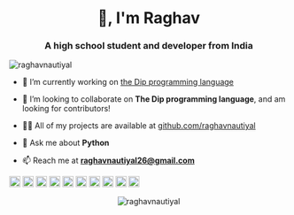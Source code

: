 <h1 align="center">👋, I'm Raghav</h1>
<h3 align="center">A high school student and developer from India</h3>
<p align="left"> <img src="https://komarev.com/ghpvc/?username=raghavnautiyal" alt="raghavnautiyal" /> </p>

- 🔭  I’m currently working on [the Dip programming language](http://dip-lang.org)

- 👯  I’m looking to collaborate on **The Dip programming language**, and am looking for contributors!

- 👨‍💻  All of my projects are available at [github.com/raghavnautiyal](github.com/raghavnautiyal)

- 💬  Ask me about **Python**

- 📫  Reach me at **raghavnautiyal26@gmail.com**

<p align="left"><img src="https://konpa.github.io/devicon/devicon.git/icons/android/android-original-wordmark.svg" alt="android" width="20" height="20"/> <img src="https://konpa.github.io/devicon/devicon.git/icons/c/c-original.svg" alt="c" width="20" height="20"/> <img src="https://konpa.github.io/devicon/devicon.git/icons/css3/css3-original-wordmark.svg" alt="css3" width="20" height="20"/> <img src="https://konpa.github.io/devicon/devicon.git/icons/csharp/csharp-original.svg" alt="csharp" width="20" height="20"/> <img src="https://konpa.github.io/devicon/devicon.git/icons/django/django-original.svg" alt="django" width="20" height="20"/> <img src="https://konpa.github.io/devicon/devicon.git/icons/html5/html5-original-wordmark.svg" alt="html5" width="20" height="20"/> <img src="https://konpa.github.io/devicon/devicon.git/icons/javascript/javascript-original.svg" alt="javascript" width="20" height="20"/> <img src="https://konpa.github.io/devicon/devicon.git/icons/postgresql/postgresql-original-wordmark.svg" alt="postgresql" width="20" height="20"/> <img src="https://konpa.github.io/devicon/devicon.git/icons/python/python-original-wordmark.svg" alt="python" width="20" height="20"/> <img src="https://konpa.github.io/devicon/devicon.git/icons/nginx/nginx-original.svg" alt="nginx" width="20" height="20"/></p><p align="center"> <img src="https://github-readme-stats.vercel.app/api?username=raghavnautiyal&show_icons=true" alt="raghavnautiyal" /> </p>

   
